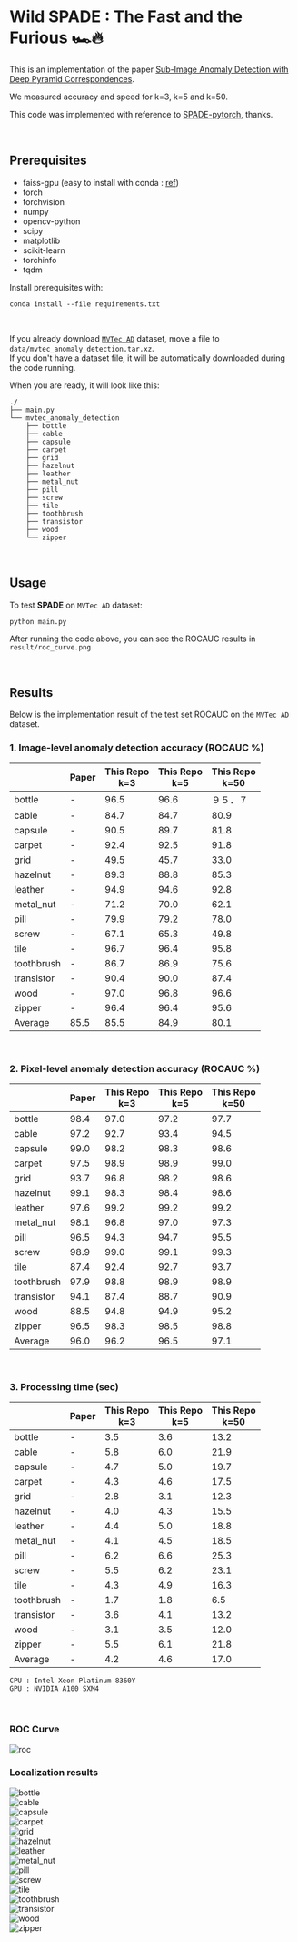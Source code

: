 # Wild SPADE : The Fast and the Furious 🏎🔥

This is an implementation of the paper [Sub-Image Anomaly Detection with Deep
Pyramid Correspondences](https://arxiv.org/pdf/2005.02357.pdf).

We measured accuracy and speed for k=3, k=5 and k=50.

This code was implemented with reference to [SPADE-pytorch](https://github.com/byungjae89/SPADE-pytorch), thanks.

<br/>

## Prerequisites

- faiss-gpu (easy to install with conda : [ref](https://github.com/facebookresearch/faiss/blob/main/INSTALL.md))
- torch
- torchvision
- numpy
- opencv-python
- scipy
- matplotlib
- scikit-learn
- torchinfo
- tqdm


Install prerequisites with:  
```
conda install --file requirements.txt
```

<br/>

If you already download [`MVTec AD`](https://www.mvtec.com/company/research/datasets/mvtec-ad/) dataset, move a file to `data/mvtec_anomaly_detection.tar.xz`.  
If you don't have a dataset file, it will be automatically downloaded during the code running.

When you are ready, it will look like this:
```
./
├── main.py
└── mvtec_anomaly_detection
    ├── bottle
    ├── cable
    ├── capsule
    ├── carpet
    ├── grid
    ├── hazelnut
    ├── leather
    ├── metal_nut
    ├── pill
    ├── screw
    ├── tile
    ├── toothbrush
    ├── transistor
    ├── wood
    └── zipper
```

<br/>

## Usage

To test **SPADE** on `MVTec AD` dataset:
```
python main.py
```

After running the code above, you can see the ROCAUC results in `result/roc_curve.png`

<br/>

## Results

Below is the implementation result of the test set ROCAUC on the `MVTec AD` dataset.  

### 1. Image-level anomaly detection accuracy (ROCAUC %)

| | Paper | This Repo<br/>k=3 | This Repo<br/>k=5 | This Repo<br/>k=50 |
| - | - | - | - | - |
| bottle | - | 96.5 | 96.6 | ９５．７ |
| cable | - | 84.7 | 84.7 | 80.9 |
| capsule | - | 90.5 | 89.7 | 81.8 |
| carpet | - | 92.4 | 92.5 | 91.8 |
| grid | - | 49.5 | 45.7 | 33.0 |
| hazelnut | - | 89.3 | 88.8 | 85.3 |
| leather | - | 94.9 | 94.6 | 92.8 |
| metal_nut | - | 71.2 | 70.0 | 62.1 |
| pill | - | 79.9 | 79.2 | 78.0 |
| screw | - | 67.1 | 65.3 | 49.8 |
| tile | - | 96.7 | 96.4 | 95.8 |
| toothbrush | - | 86.7 | 86.9 | 75.6 |
| transistor | - | 90.4 | 90.0 | 87.4 |
| wood | - | 97.0 | 96.8 | 96.6 |
| zipper | - | 96.4 | 96.4 | 95.6 |
| Average | 85.5 | 85.5 | 84.9 | 80.1 |

<br/>

### 2. Pixel-level anomaly detection accuracy (ROCAUC %)

| | Paper | This Repo<br/>k=3 | This Repo<br/>k=5 | This Repo<br/>k=50 |
| - | - | - | - | - |
| bottle | 98.4 | 97.0 | 97.2 | 97.7 |
| cable | 97.2 | 92.7 | 93.4 | 94.5 |
| capsule | 99.0 | 98.2 | 98.3 | 98.6 |
| carpet | 97.5 | 98.9 | 98.9 | 99.0 |
| grid | 93.7 | 96.8 | 98.2 | 98.6 |
| hazelnut | 99.1 | 98.3 | 98.4 | 98.6 |
| leather | 97.6 | 99.2 | 99.2 | 99.2 |
| metal_nut | 98.1 | 96.8 | 97.0 | 97.3 |
| pill | 96.5 | 94.3 | 94.7 | 95.5 |
| screw | 98.9 | 99.0 | 99.1 | 99.3 |
| tile | 87.4 | 92.4 | 92.7 | 93.7 |
| toothbrush | 97.9 | 98.8 | 98.9 | 98.9 |
| transistor | 94.1 | 87.4 | 88.7 | 90.9 |
| wood | 88.5 | 94.8 | 94.9 | 95.2 |
| zipper | 96.5 | 98.3 | 98.5 | 98.8 |
| Average | 96.0 | 96.2 | 96.5 | 97.1 |

<br/>

### 3. Processing time (sec)

| | Paper | This Repo<br/>k=3 | This Repo<br/>k=5 | This Repo<br/>k=50 |
| - | - | - | - | - |
| bottle | - | 3.5 | 3.6 | 13.2 |
| cable | - | 5.8 | 6.0 | 21.9 |
| capsule | - | 4.7 | 5.0 | 19.7 |
| carpet | - | 4.3 | 4.6 | 17.5 |
| grid | - | 2.8 | 3.1 | 12.3 |
| hazelnut | - | 4.0 | 4.3 | 15.5 |
| leather | - | 4.4 | 5.0 | 18.8 |
| metal_nut | - | 4.1 | 4.5 | 18.5 |
| pill | - | 6.2 | 6.6 | 25.3 |
| screw | - | 5.5 | 6.2 | 23.1 |
| tile | - | 4.3 | 4.9 | 16.3 |
| toothbrush | - | 1.7 | 1.8 | 6.5 |
| transistor | - | 3.6 | 4.1 | 13.2 |
| wood | - | 3.1 | 3.5 | 12.0 |
| zipper | - | 5.5 | 6.1 | 21.8 |
| Average | - | 4.2 | 4.6 | 17.0 |

```
CPU : Intel Xeon Platinum 8360Y
GPU : NVIDIA A100 SXM4
```

<br/>

### ROC Curve 

![roc](./assets/roc_curve.png)

### Localization results  

![bottle](./assets/bottle_000.png)  
![cable](./assets/cable_000.png)  
![capsule](./assets/capsule_000.png)  
![carpet](./assets/carpet_000.png)  
![grid](./assets/grid_000.png)  
![hazelnut](./assets/hazelnut_000.png)  
![leather](./assets/leather_000.png)  
![metal_nut](./assets/metal_nut_000.png)  
![pill](./assets/pill_000.png)  
![screw](./assets/screw_000.png)  
![tile](./assets/tile_000.png)  
![toothbrush](./assets/toothbrush_000.png)  
![transistor](./assets/transistor_000.png)  
![wood](./assets/wood_000.png)  
![zipper](./assets/zipper_000.png)  
